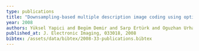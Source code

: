 ```yaml
---
type: publications
title: "Downsampling-based multiple description image coding using optimal filtering"
year: 2008
authors: Yüksel Yapici and Begüm Demir and Sarp Ertürk and Oguzhan Urhan
published_at: J. Electronic Imaging, 033018, 2008
bibtex: /assets/data/bibtex/2008-33-publications.bibtex 
---
```

